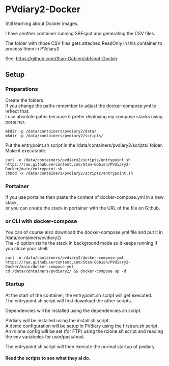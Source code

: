 # PVdiary2-Docker

Still learning about Docker images.

I have another container running SBFspot and generating the CSV files.

The folder with those CSV files gets attached ReadOnly in this container to process them in PVdiary2

See: https://github.com/Stan-Gobien/sbfspot-Docker


## Setup

### Preparations

Create the folders.<br>
If you change the paths remember to adjust the docker-compose.yml to reflect that.<br>
I use absolute paths because if prefer deploying my compose stacks using portainer.

    mkdir -p /data/containers/pvdiary2/data/
    mkdir -p /data/containers/pvdiary2/scripts/

Put the entrypoint.sh script in the /data/containers/pvdiary2/scripts/ folder. Make it executable.

    curl -o /data/containers/pvdiary2/scripts/entrypoint.sh https://raw.githubusercontent.com/Stan-Gobien/PVdiary2-Docker/main/entrypoint.sh
    chmod +x /data/containers/pvdiary2/scripts/entrypoint.sh

### Portainer

If you use portaine then paste the content of docker-compose.yml in a new stack,<br>
or you can create the stack in portainer with the URL of the file on Github.

### or CLI with docker-compose

You can of course also download the docker-compose.yml file and put it in /data/containers/pvdiary2/<br>
The -d option starts the stack in background mode so it keeps running if you close your shell.

    curl -o /data/containers/pvdiary2/docker-compose.yml https://raw.githubusercontent.com/Stan-Gobien/PVdiary2-Docker/main/docker-compose.yml
    cd /data/containers/pvdiary2/ && docker-compose up -d

### Startup

At the start of the container, the entrypoint.sh script will get executed.<br>
The entrypoint.sh script will first download the other scripts.

Dependencies will be installed using the dependencies.sh script.

PVdiary will be installed using the install.sh script. <br>
A demo configuration will be setup in PVdiary using the firstrun.sh script. <br>
An rclone config will be set (for FTP) using the rclone.sh script and reading the env variabeles for user/pass/host. <br>

The entrypoint.sh script will then execute the normal startup of pvdiary.

#### Read the scripts to see what they al do.
